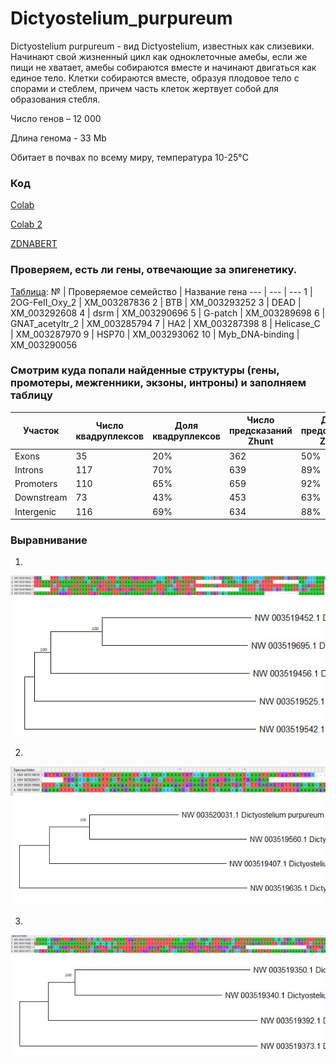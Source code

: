 # Dictyostelium_purpureum

Dictyostelium purpureum - вид Dictyostelium, известных как слизевики. Начинают свой жизненный цикл как одноклеточные амебы, если же пищи не хватает, амебы собираются вместе и начинают двигаться как единое тело. Клетки собираются вместе, образуя плодовое тело с спорами и  стеблем, причем часть клеток жертвует собой для образования стебля.

Число генов – 12 000

Длина генома - 33 Mb

Обитает в почвах по всему миру, температура 10-25°C 

### Код

[Colab](https://colab.research.google.com/drive/1TtuWUYpw2ytzgnuoeoqGSkHJRg3XS7qr?usp=sharing)

[Colab 2](https://colab.research.google.com/drive/1W_ZK-l8apvxyalwvw6lfscamdyz-UUh5?usp=sharing)

[ZDNABERT](https://colab.research.google.com/github/mitiau/Z-DNABERT/blob/main/ZDNA-prediction.ipynb)


### Проверяем, есть ли гены, отвечающие за эпигенетику.

[Таблица](https://github.com/inlkbr/Dictyostelium_purpureum/blob/7bc2b7e6030baf40e113a77c6c1214d7172feac0/f_output.out):
№ | Проверяемое семейство | Название гена 
--- | --- | --- 
1 | 2OG-FeII_Oxy_2 | XM_003287836
2 | BTB | XM_003293252
3 | DEAD | XM_003292608
4 | dsrm | XM_003290696
5 | G-patch | XM_003289698
6 | GNAT_acetyltr_2 | XM_003285794
7 | HA2 | XM_003287398
8 | Helicase_C	| XM_003287970
9 | HSP70 | XM_003293062
10 | Myb_DNA-binding | XM_003290056

### Смотрим куда попали найденные структуры  (гены, промотеры, межгенники, экзоны, интроны) и заполняем таблицу

Участок | Число квадруплексов | Доля квадруплексов | Число предсказаний Zhunt | Доля предсказаний Zhunt | Число предсказаний ZDNABERT | Доля предсказаний ZDNABERT |
--- | --- | --- | --- | --- | --- | --- |
Exons | 35 | 20% | 362 | 50% | 417 | 52% | 
Introns | 117 | 70% | 639 | 89% | 686 | 85%
Promoters  | 110 | 65% | 659 | 92% | 766 | 95%
Downstream  | 73 | 43% | 453 | 63% | 523 | 65%
Intergenic | 116 | 69% | 634 | 88% | 665 | 82% 

### Выравнивание

1)

![](https://github.com/inlkbr/Dictyostelium_purpureum/blob/5134ecd60c82d4efc0f36f3050b070ccd1a6226a/a1.png)
![](https://github.com/inlkbr/Dictyostelium_purpureum/blob/5134ecd60c82d4efc0f36f3050b070ccd1a6226a/t1.jpg)

2)

![](https://github.com/inlkbr/Dictyostelium_purpureum/blob/5134ecd60c82d4efc0f36f3050b070ccd1a6226a/a2.png)
![](https://github.com/inlkbr/Dictyostelium_purpureum/blob/5134ecd60c82d4efc0f36f3050b070ccd1a6226a/t2.jpg)

3)

![](https://github.com/inlkbr/Dictyostelium_purpureum/blob/5134ecd60c82d4efc0f36f3050b070ccd1a6226a/a3.png)
![](https://github.com/inlkbr/Dictyostelium_purpureum/blob/5134ecd60c82d4efc0f36f3050b070ccd1a6226a/t3.jpg)


